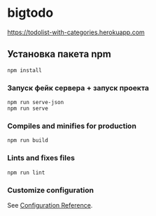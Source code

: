 # bigtodo
https://todolist-with-categories.herokuapp.com
## Установка пакета npm
```
npm install
```

### Запуск фейк сервера + запуск проекта
```
npm run serve-json
npm run serve
```

### Compiles and minifies for production
```
npm run build
```

### Lints and fixes files
```
npm run lint
```

### Customize configuration
See [Configuration Reference](https://cli.vuejs.org/config/).
